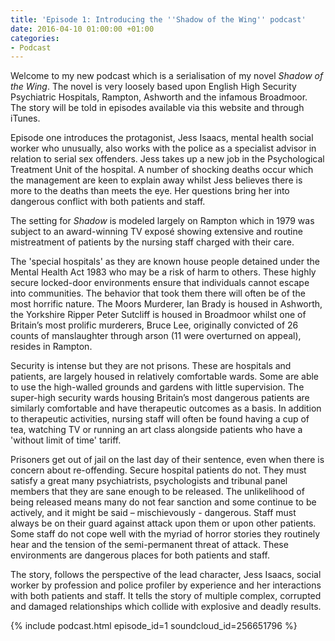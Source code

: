 ```yaml
---
title: 'Episode 1: Introducing the ''Shadow of the Wing'' podcast'
date: 2016-04-10 01:00:00 +01:00
categories:
- Podcast
---
```


Welcome to my new podcast which is a serialisation of my novel _Shadow of the
Wing_. The novel is very loosely based upon English High Security Psychiatric
Hospitals, Rampton, Ashworth and the infamous Broadmoor. The story will be told in episodes available via this website and through iTunes.  

Episode one introduces the protagonist, Jess Isaacs, mental health social worker who unusually, also works with the police as a specialist advisor in relation to serial sex offenders.  Jess takes up a new job in the Psychological Treatment Unit of the hospital. A number of shocking deaths occur which the management are keen to explain away whilst Jess believes there is more to the deaths than meets the eye.  Her questions bring her into dangerous conflict with both patients and staff.

The setting for _Shadow_ is modeled largely on Rampton which in 1979 was subject to an award-winning TV exposé showing extensive and routine mistreatment of patients by the nursing staff charged with their care.

The 'special hospitals' as they are known house people detained under the
Mental Health Act 1983 who may be a risk of harm to others.  These highly
secure locked-door environments ensure that individuals cannot escape into
communities.  The behavior that took them there will often be of the most
horrific nature.   The Moors Murderer, Ian Brady is housed in Ashworth, the
Yorkshire Ripper Peter Sutcliff is housed in Broadmoor whilst one of Britain’s
most prolific murderers, Bruce Lee, originally convicted of 26 counts of
manslaughter through arson (11 were overturned on appeal), resides in
Rampton.   

Security is intense but they are not prisons.  These are hospitals and patients, are largely housed in relatively comfortable wards.  Some are able to use the high-walled grounds and gardens with little supervision.  The super-high security wards housing Britain’s most dangerous patients are similarly comfortable and have therapeutic outcomes as a basis.  In addition to therapeutic activities, nursing staff will often be found having a cup of tea, watching TV or running an art class alongside patients who have a 'without limit of time' tariff.  

Prisoners get out of jail on the last day of their sentence, even when there is concern about re-offending.  Secure hospital patients do not.  They must satisfy a great many psychiatrists, psychologists and tribunal panel members that they are sane enough to be released.  The unlikelihood of being released means many do not fear sanction and some continue to be actively, and it might be said – mischievously - dangerous.  Staff must always be on their guard against attack upon them or upon other patients.  Some staff do not cope well with the myriad of horror stories they routinely hear and the tension of the semi-permanent threat of attack.  These environments are dangerous places for both patients and staff.  

The story, follows the perspective of the lead character, Jess Isaacs, social worker by profession and police profiler by experience and her interactions with both patients and staff.  It tells the story of multiple complex, corrupted and damaged relationships which collide with explosive and deadly results.

{% include podcast.html episode_id=1 soundcloud_id=256651796 %}
